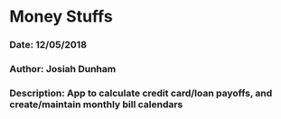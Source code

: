 # Money Stuffs
### Date: 12/05/2018
### Author: Josiah Dunham
### Description: App to calculate credit card/loan payoffs, and create/maintain monthly bill calendars
